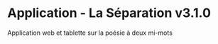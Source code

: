 Application - La Séparation v3.1.0
==============

Application web et tablette sur la poésie à deux mi-mots
